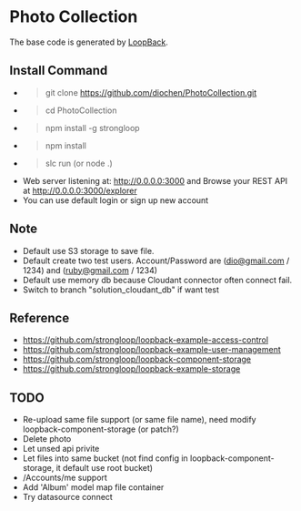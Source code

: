 # Photo Collection

The base code is generated by [LoopBack](http://loopback.io).

Install Command
----
- > git clone https://github.com/diochen/PhotoCollection.git
- > cd PhotoCollection
- > npm install -g strongloop
- > npm install
- > slc run (or node .)
- Web server listening at: http://0.0.0.0:3000  and  Browse your REST API at http://0.0.0.0:3000/explorer
- You can use default login or sign up new account

Note
----
- Default use S3 storage to save file.
- Default create two test users. Account/Password are (dio@gmail.com / 1234) and (ruby@gmail.com / 1234)
- Default use memory db because Cloudant connector often connect fail.
- Switch to branch "solution_cloudant_db" if want test

Reference
----
- https://github.com/strongloop/loopback-example-access-control
- https://github.com/strongloop/loopback-example-user-management
- https://github.com/strongloop/loopback-component-storage
- https://github.com/strongloop/loopback-example-storage

TODO
----
- Re-upload same file support (or same file name), need modify loopback-component-storage (or patch?)
- Delete photo
- Let unsed api privite
- Let files into same bucket (not find config in loopback-component-storage, it default use root bucket)
- /Accounts/me support
- Add 'Album' model map file container
- Try datasource connect
